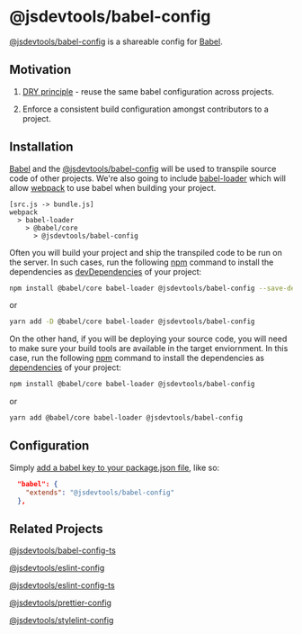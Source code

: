 @jsdevtools/babel-config
===================
[@jsdevtools/babel-config](https://github.com/jsdevtools/jsdevtools/tree/master/packages/configs/babel-config) is a shareable config for [Babel](https://babeljs.io/).

Motivation
------------

1. [DRY principle](https://en.wikipedia.org/wiki/Don%27t_repeat_yourself) - reuse the same babel configuration across projects.

2. Enforce a consistent build configuration amongst contributors to a project.

Installation
------------

[Babel](https://babeljs.io/) and the [@jsdevtools/babel-config](https://github.com/jsdevtools/jsdevtools/tree/master/packages/configs/babel-config) will be used to transpile source code of other projects. We're also going to include [babel-loader](https://webpack.js.org/loaders/babel-loader/) which will allow [webpack](https://webpack.js.org/) to use babel when building your project.

```
[src.js -> bundle.js]
webpack
  > babel-loader
    > @babel/core
      > @jsdevtools/babel-config
```

Often you will build your project and ship the transpiled code to be run on the server. In such cases, run the following [npm](https://docs.npmjs.com/about-npm/) command to install the dependencies as [devDependencies](https://docs.npmjs.com/files/package.json#devdependencies) of your project:

```bash
npm install @babel/core babel-loader @jsdevtools/babel-config --save-dev
```

or

```bash
yarn add -D @babel/core babel-loader @jsdevtools/babel-config
```

On the other hand, if you will be deploying your source code, you will need to make sure your build tools are available in the target enviornment. In this case, run the following [npm](https://docs.npmjs.com/about-npm/) command to install the dependencies as [dependencies](https://docs.npmjs.com/files/package.json#dependencies) of your project:

```bash
npm install @babel/core babel-loader @jsdevtools/babel-config
```

or

```bash
yarn add @babel/core babel-loader @jsdevtools/babel-config
```

Configuration
-------------

Simply [add a babel key to your package.json file](https://babeljs.io/docs/en/config-files), like so:

```json
  "babel": {
    "extends": "@jsdevtools/babel-config"
  },
```

Related Projects
----------------

[@jsdevtools/babel-config-ts](https://github.com/jsdevtools/jsdevtools/tree/master/packages/configs/babel-config-ts)

[@jsdevtools/eslint-config](https://github.com/jsdevtools/jsdevtools/tree/master/packages/configs/eslint-config)

[@jsdevtools/eslint-config-ts](https://github.com/jsdevtools/jsdevtools/tree/master/packages/configs/eslint-config-ts)

[@jsdevtools/prettier-config](https://github.com/jsdevtools/jsdevtools/tree/master/packages/configs/prettier-config)

[@jsdevtools/stylelint-config](https://github.com/jsdevtools/jsdevtools/tree/master/packages/configs/stylelint-config)
